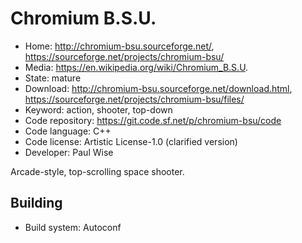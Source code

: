 # Chromium B.S.U.

- Home: http://chromium-bsu.sourceforge.net/, https://sourceforge.net/projects/chromium-bsu/
- Media: https://en.wikipedia.org/wiki/Chromium_B.S.U.
- State: mature
- Download: http://chromium-bsu.sourceforge.net/download.html, https://sourceforge.net/projects/chromium-bsu/files/
- Keyword: action, shooter, top-down
- Code repository: https://git.code.sf.net/p/chromium-bsu/code
- Code language: C++
- Code license: Artistic License-1.0 (clarified version)
- Developer: Paul Wise

Arcade-style, top-scrolling space shooter.

## Building

- Build system: Autoconf
